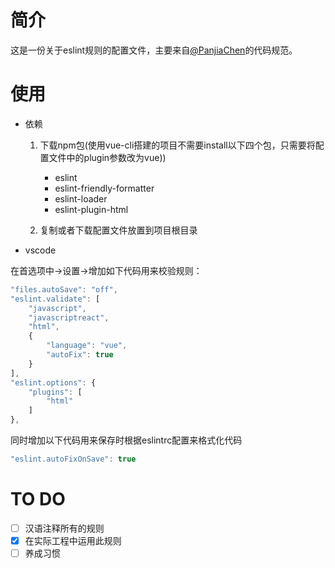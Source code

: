 
# 简介

这是一份关于eslint规则的配置文件，主要来自[@PanjiaChen](https://github.com/PanJiaChen/vue-element-admin)的代码规范。

# 使用

- 依赖

    1. 下载npm包(使用vue-cli搭建的项目不需要install以下四个包，只需要将配置文件中的plugin参数改为vue))
        - eslint
        - eslint-friendly-formatter
        - eslint-loader
        - eslint-plugin-html

    2. 复制或者下载配置文件放置到项目根目录
- vscode

在首选项中->设置->增加如下代码用来校验规则：

```js
"files.autoSave": "off",
"eslint.validate": [
    "javascript",
    "javascriptreact",
    "html",
    {
        "language": "vue",
        "autoFix": true
    }
],
"eslint.options": {
    "plugins": [
        "html"
    ]
},
```

同时增加以下代码用来保存时根据eslintrc配置来格式化代码

```js
"eslint.autoFixOnSave": true
```

# TO DO

- [ ] 汉语注释所有的规则
- [x] 在实际工程中运用此规则
- [ ] 养成习惯
